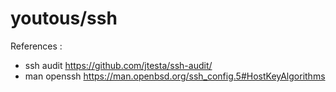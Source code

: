 # youtous/ssh

References :
- ssh audit https://github.com/jtesta/ssh-audit/
- man openssh https://man.openbsd.org/ssh_config.5#HostKeyAlgorithms